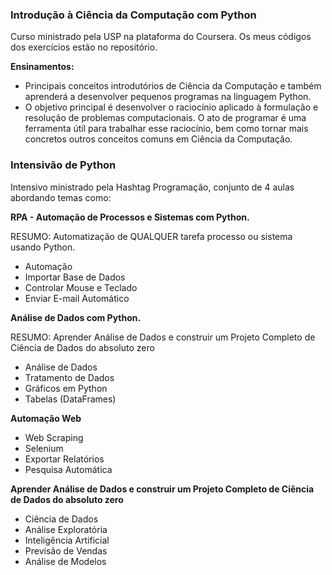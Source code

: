 
### Introdução à Ciência da Computação com Python

Curso ministrado pela USP na plataforma do Coursera.
Os meus códigos dos exercícios estão no repositório.

**Ensinamentos:**
- Principais conceitos introdutórios de Ciência da Computação e também aprenderá a desenvolver pequenos programas na linguagem Python.
- O objetivo principal é desenvolver o raciocínio aplicado à formulação e resolução de problemas computacionais. O ato de programar é uma ferramenta útil para trabalhar esse raciocínio, bem como tornar mais concretos outros conceitos comuns em Ciência da Computação.

### Intensivão de Python

Intensivo ministrado pela Hashtag Programação, conjunto de 4 aulas abordando temas como:

**RPA - Automação de Processos e Sistemas com Python.**

RESUMO: Automatização de QUALQUER tarefa processo ou sistema usando Python.

- Automação
- Importar Base de Dados
- Controlar Mouse e Teclado
- Enviar E-mail Automático

**Análise de Dados com Python.**

RESUMO: Aprender Análise de Dados e construir um Projeto Completo de Ciência de Dados do absoluto zero

- Análise de Dados
- Tratamento de Dados
- Gráficos em Python
- Tabelas (DataFrames)

**Automação Web**

- Web Scraping
- Selenium
- Exportar Relatórios
- Pesquisa Automática

**Aprender Análise de Dados e construir um Projeto Completo de Ciência de Dados do absoluto zero**

- Ciência de Dados
- Análise Exploratória
- Inteligência Artificial
- Previsão de Vendas
- Análise de Modelos
